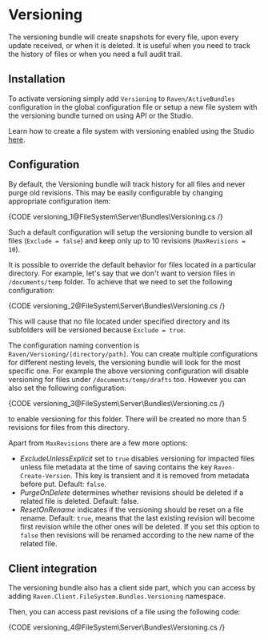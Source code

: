 ﻿# Versioning

The versioning bundle will create snapshots for every file, upon every update received, or when it is deleted. It is useful when you need to track the history of files or when you need a full audit trail.

## Installation

To activate versioning simply add `Versioning` to `Raven/ActiveBundles` configuration in the global configuration file or setup a new file system with the versioning bundle turned on using API or the Studio.

Learn how to create a file system with versioning enabled using the Studio [here](../../studio/how-to/how-to-setup-versioning).

## Configuration

By default, the Versioning bundle will track history for all files and never purge old revisions. This may be easily configurable by changing appropriate configuration item:

{CODE versioning_1@FileSystem\Server\Bundles\Versioning.cs /}

Such a default configuration will setup the versioning bundle to version all files (`Exclude = false`) and keep only up to 10 revisions (`MaxRevisions = 10`).

It is possible to override the default behavior for files located in a particular directory. For example, let's say that we don't want to version files in `/documents/temp` folder.
To achieve that we need to set the following configuration:

{CODE versioning_2@FileSystem\Server\Bundles\Versioning.cs /}

This will cause that no file located under specified directory and its subfolders will be versioned because `Exclude = true`.

The configuration naming convention is `Raven/Versioning/[directory/path]`. You can create multiple configurations for different nesting levels, the versioning bundle will look for the most specific one.
For example the above versioning configuration will disable versioning for files under `/documents/temp/drafts` too. However you can also set the following configuration:

{CODE versioning_3@FileSystem\Server\Bundles\Versioning.cs /}

to enable versioning for this folder. There will be created no more than 5 revisions for files from this directory.

Apart from `MaxRevisions` there are a few more options:

* *ExcludeUnlessExplicit* set to `true` disables versioning for impacted files unless file metadata at the time of saving contains the key `Raven-Create-Version`.  This key is transient and it is removed from metadata before put. Default: `false`.
* *PurgeOnDelete* determines whether revisions should be deleted if a related file is deleted. Default: false.
* *ResetOnRename* indicates if the versioning should be reset on a file rename. Default: `true`, means that the last existing revision will become first revision while
the other ones will be deleted. If you set this option to `false` then revisions will be renamed according to the new name of the related file.

## Client integration

The versioning bundle also has a client side part, which you can access by adding `Raven.Client.FileSystem.Bundles.Versioning` namespace.

Then, you can access past revisions of a file using the following code:

{CODE versioning_4@FileSystem\Server\Bundles\Versioning.cs /}
